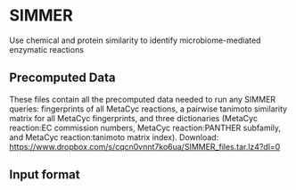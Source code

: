 # SIMMER
Use chemical and protein similarity to identify microbiome-mediated enzymatic reactions

## Precomputed Data
These files contain all the precomputed data needed to run any SIMMER queries: 
fingerprints of all MetaCyc reactions, a pairwise tanimoto similarity matrix for all MetaCyc fingerprints, and three dictionaries (MetaCyc reaction:EC commission numbers, MetaCyc reaction:PANTHER subfamily, and MetaCyc reaction:tanimoto matrix index).
Download: https://www.dropbox.com/s/cqcn0vnnt7ko6ua/SIMMER_files.tar.lz4?dl=0
 
 ## Input format


